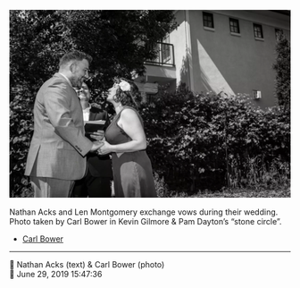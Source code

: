![Nathan Acks and Len Montgomery exchange vows](assets/2993a937c5801dd70666f6f8b6c78361.webp)

Nathan Acks and Len Montgomery exchange vows during their wedding. Photo taken by Carl Bower in Kevin Gilmore & Pam Dayton’s “stone circle”.

* [Carl Bower](https://carlbowerphotos.com)

- - - -

<span aria-hidden="true">👥</span> Nathan Acks (text) & Carl Bower (photo)  
<span aria-hidden="true">📅</span> June 29, 2019 15:47:36
